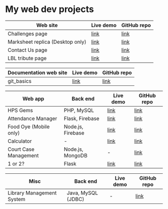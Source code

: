 # My web dev projects

Web site | Live demo | GitHub repo
-------- | --------- | -----------
Challenges page | [link](https://harshkapadia2.github.io/sample-challenges-page/) | [link](https://github.com/HarshKapadia2/sample-challenges-page)
Marksheet replica (Desktop only) | [link](https://harshkapadia2.github.io/sample-marksheet/) | [link](https://github.com/HarshKapadia2/sample-marksheet)
Contact Us page | [link](https://harshkapadia2.github.io/sample-contact-us-page/) | [link](https://github.com/HarshKapadia2/sample-contact-us-page)
LBL tribute page | [link](https://harshkapadia2.github.io/lbl-tribute-page/) | [link](https://github.com/HarshKapadia2/lbl-tribute-page)

Documentation web site | Live demo | GitHub repo
---------------------- | --------- | -----------
git_basics | [link](https://harshkapadia2.github.io/git_basics/) | [link](https://github.com/HarshKapadia2/git_basics)

Web app | Back end | Live demo | GitHub repo
------- | -------- | --------- | -----------
HPS Gems | PHP, MySQL | [link](https://hps-gems.herokuapp.com/) | [link](https://github.com/HarshKapadia2/hps-gems)
Attendance Manager | Flask, Firebase | [link](https://attendance-management-flask.herokuapp.com/) | [link](https://github.com/HarshKapadia2/attendance_management)
Food Oye (Mobile only) | Node.js, Firebase | [link](https://food-oye.herokuapp.com/) | [link](https://github.com/rajatrjoshi/food-oye)
Calculator| - | [link](https://harshkapadia2.github.io/calculator/) | [link](https://github.com/HarshKapadia2/calculator)
Court Case Management | Node.js, MongoDB | - | [link](https://github.com/HarshKapadia2/court_case_management_web_app)
1 or 2? | Flask | [link](https://one-or-two.herokuapp.com/) | [link](https://github.com/HarshKapadia2/one-or-two)

Misc | Back end | Live demo | GitHub repo
---- | -------- | --------- | -----------
Library Management System | Java, MySQL (JDBC) | - | [link](https://github.com/HarshKapadia2/JDBC_LibraryManagementSystem)
